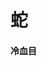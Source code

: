<!--
 * @Author: wangdoudou
 * @Date: 2020-11-30 15:04:05
 * @LastEditTime: 2020-11-30 15:04:51
 * @LastEditors: wangdoudou
 * @Description:
-->

# 蛇

#### 冷血目
